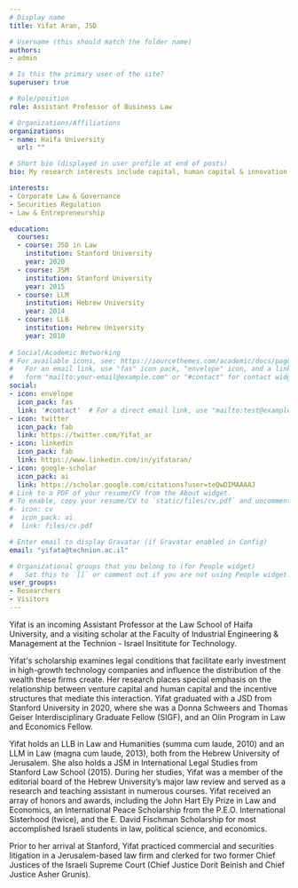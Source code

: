 ```yaml
---
# Display name
title: Yifat Aran, JSD

# Username (this should match the folder name)
authors:
- admin

# Is this the primary user of the site?
superuser: true

# Role/position
role: Assistant Professor of Business Law

# Organizations/Affiliations
organizations:
- name: Haifa University
  url: ""

# Short bio (displayed in user profile at end of posts)
bio: My research interests include capital, human capital & innovation.

interests:
- Corporate Law & Governance
- Securities Regulation
- Law & Entrepreneurship

education:
  courses:
  - course: JSD in Law
    institution: Stanford University
    year: 2020
  - course: JSM
    institution: Stanford University
    year: 2015
  - course: LLM
    institution: Hebrew University
    year: 2014
  - course: LLB
    institution: Hebrew University
    year: 2010
    
# Social/Academic Networking
# For available icons, see: https://sourcethemes.com/academic/docs/page-builder/#icons
#   For an email link, use "fas" icon pack, "envelope" icon, and a link in the
#   form "mailto:your-email@example.com" or "#contact" for contact widget.
social:
- icon: envelope
  icon_pack: fas
  link: '#contact'  # For a direct email link, use "mailto:test@example.org".
- icon: twitter
  icon_pack: fab
  link: https://twitter.com/Yifat_ar
- icon: linkedin
  icon_pack: fab
  link: https://www.linkedin.com/in/yifataran/
- icon: google-scholar
  icon_pack: ai
  link: https://scholar.google.com/citations?user=teQwDIMAAAAJ
# Link to a PDF of your resume/CV from the About widget.
# To enable, copy your resume/CV to `static/files/cv.pdf` and uncomment the lines below.
#- icon: cv
#  icon_pack: ai
#  link: files/cv.pdf

# Enter email to display Gravatar (if Gravatar enabled in Config)
email: "yifata@technion.ac.il"

# Organizational groups that you belong to (for People widget)
#   Set this to `[]` or comment out if you are not using People widget.
user_groups:
- Researchers
- Visitors
---
```


Yifat is an incoming Assistant Professor at the Law School of Haifa University, and a visiting scholar at the Faculty of Industrial Engineering & Management at the Technion - Israel Insititute for Technology. 

Yifat's scholarship examines legal conditions that facilitate early investment in high-growth technology companies and influence the distribution of the wealth these firms create. Her research places special emphasis on the relationship between venture capital and human capital and the incentive structures that mediate this interaction. Yifat graduated with a JSD from Stanford University in 2020, where she was a Donna Schweers and Thomas Geiser Interdisciplinary Graduate Fellow (SIGF), and an Olin Program in Law and Economics Fellow. 

Yifat holds an LLB in Law and Humanities (summa cum laude, 2010) and an LLM in Law (magna cum laude, 2013), both from the Hebrew University of Jerusalem. She also holds a JSM in International Legal Studies from Stanford Law School (2015). During her studies, Yifat was a member of the editorial board of the Hebrew University’s major law review and served as a research and teaching assistant in numerous courses. Yifat received an array of honors and awards, including the John Hart Ely Prize in Law and Economics, an International Peace Scholarship from the P.E.O. International Sisterhood (twice), and the E. David Fischman Scholarship for most accomplished Israeli students in law, political science, and economics.

Prior to her arrival at Stanford, Yifat practiced commercial and securities litigation in a Jerusalem-based law firm and clerked for two former Chief Justices of the Israeli Supreme Court (Chief Justice Dorit Beinish and Chief Justice Asher Grunis).
